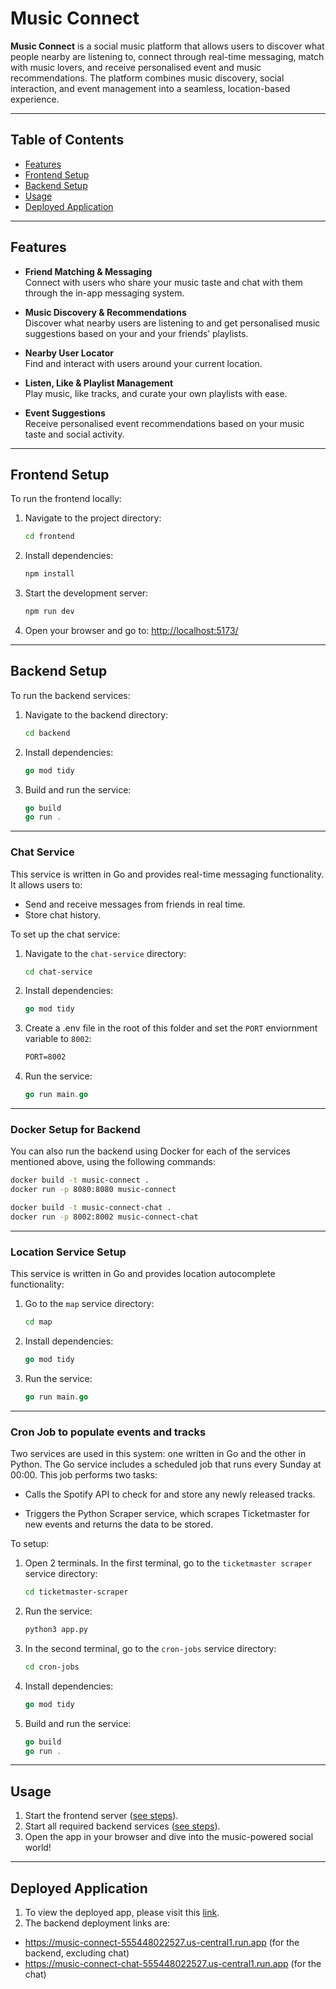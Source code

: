 # Music Connect

**Music Connect** is a social music platform that allows users to discover what people nearby are listening to, connect through real-time messaging, match with music lovers, and receive personalised event and music recommendations. The platform combines music discovery, social interaction, and event management into a seamless, location-based experience.

---

## Table of Contents

- [Features](#features)
- [Frontend Setup](#frontend-setup)
- [Backend Setup](#backend-setup)
- [Usage](#usage)
- [Deployed Application](#deployed-application)

---

## Features

- **Friend Matching & Messaging**  
  Connect with users who share your music taste and chat with them through the in-app messaging system.

- **Music Discovery & Recommendations**  
  Discover what nearby users are listening to and get personalised music suggestions based on your and your friends’ playlists.

- **Nearby User Locator**  
  Find and interact with users around your current location.

- **Listen, Like & Playlist Management**  
  Play music, like tracks, and curate your own playlists with ease.

- **Event Suggestions**  
  Receive personalised event recommendations based on your music taste and social activity.

---

## Frontend Setup

To run the frontend locally:

1. Navigate to the project directory:

   ```bash
   cd frontend
   ```

2. Install dependencies:

   ```bash
   npm install
   ```

3. Start the development server:

   ```bash
   npm run dev
   ```

4. Open your browser and go to: [http://localhost:5173/](http://localhost:5173/)

---

## Backend Setup

To run the backend services:

1. Navigate to the backend directory:

   ```bash
   cd backend
   ```

2. Install dependencies:

   ```go
   go mod tidy
   ```

3. Build and run the service:

   ```go
   go build
   go run .
   ```

---
### Chat Service

This service is written in Go and provides real-time messaging functionality. It allows users to:
- Send and receive messages from friends in real time.
- Store chat history.

To set up the chat service:

1. Navigate to the `chat-service` directory:

   ```bash
   cd chat-service
   ```

2. Install dependencies:

   ```go
   go mod tidy
   ```

3. Create a .env file in the root of this folder and set the `PORT` enviornment variable to `8002`:
   ```txt
   PORT=8002
   ```

4. Run the service:

   ```go
   go run main.go
   ```

---

### Docker Setup for Backend

You can also run the backend using Docker for each of the services mentioned above, using the following commands:

```bash
docker build -t music-connect .
docker run -p 8080:8080 music-connect
```

```bash
docker build -t music-connect-chat .
docker run -p 8002:8002 music-connect-chat
```

---

### Location Service Setup

This service is written in Go and provides location autocomplete functionality:

1. Go to the `map` service directory:

   ```bash
   cd map
   ```

2. Install dependencies:

   ```go
   go mod tidy
   ```

3. Run the service:

   ```go
   go run main.go
   ```

---

### Cron Job to populate events and tracks

Two services are used in this system: one written in Go and the other in Python.
The Go service includes a scheduled job that runs every Sunday at 00:00. This job performs two tasks:

- Calls the Spotify API to check for and store any newly released tracks.

- Triggers the Python Scraper service, which scrapes Ticketmaster for new events and returns the data to be stored.

To setup:

1. Open 2 terminals. In the first terminal, go to the `ticketmaster scraper` service directory:

   ```bash
   cd ticketmaster-scraper
   ```

2. Run the service:

   ```bash
   python3 app.py
   ```

3. In the second terminal, go to the `cron-jobs` service directory:

   ```bash
   cd cron-jobs
   ```

4. Install dependencies:

   ```go
   go mod tidy
   ```

5. Build and run the service:

   ```go
   go build
   go run .
   ```

---

## Usage

1. Start the frontend server ([see steps](#frontend-setup)).
2. Start all required backend services ([see steps](#backend-setup)).
3. Open the app in your browser and dive into the music-powered social world!

---

## Deployed Application

1. To view the deployed app, please visit this [link](https://music-connect-three.vercel.app/auth/login).
2. The backend deployment links are:
- https://music-connect-555448022527.us-central1.run.app (for the backend, excluding chat)
- https://music-connect-chat-555448022527.us-central1.run.app (for the chat)